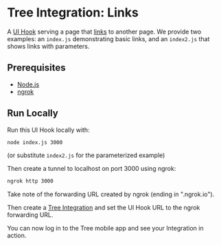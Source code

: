 # Tree Integration: Links

A [UI Hook](https://treedocs.now.sh/docs/v1/hooks/ui/introduction/) serving a page that [links](https://treedocs.now.sh/docs/v1/blocks/basic/#link) to another page.
We provide two examples: an `index.js` demonstrating basic links, and an `index2.js` that shows links with parameters.

## Prerequisites

- [Node.js](https://nodejs.org)
- [ngrok](https://ngrok.com)

## Run Locally

Run this UI Hook locally with:

```bash
node index.js 3000
```

(or substitute `index2.js` for the parameterized example)

Then create a tunnel to localhost on port 3000 using ngrok:

```bash
ngrok http 3000
```

Take note of the forwarding URL created by ngrok (ending in ".ngrok.io").

Then create a [Tree Integration](https://treedocs.now.sh/docs/v1/getting-started/) and set the UI Hook URL to the ngrok forwarding URL.

You can now log in to the Tree mobile app and see your Integration in action.
